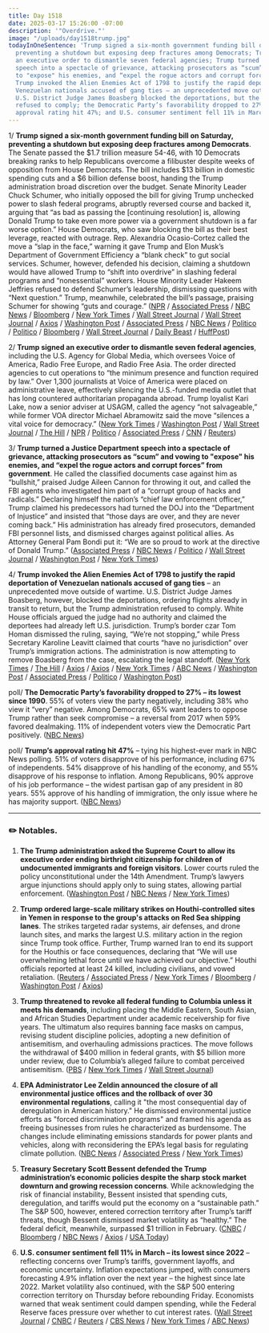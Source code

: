 ```yaml
---
title: Day 1518
date: 2025-03-17 15:26:00 -07:00
description: '"Overdrive."'
image: "/uploads/day1518trump.jpg"
todayInOneSentence: 'Trump signed a six-month government funding bill on Saturday,
  preventing a shutdown but exposing deep fractures among Democrats; Trump signed
  an executive order to dismantle seven federal agencies; Trump turned a Justice Department
  speech into a spectacle of grievance, attacking prosecutors as “scum” and vowing
  to "expose" his enemies, and “expel the rogue actors and corrupt forces” from government;
  Trump invoked the Alien Enemies Act of 1798 to justify the rapid deportation of
  Venezuelan nationals accused of gang ties – an unprecedented move outside of wartime;
  U.S. District Judge James Boasberg blocked the deportations, but the Trump administration
  refused to comply; the Democratic Party’s favorability dropped to 27% while Trump’s
  approval rating hit 47%; and U.S. consumer sentiment fell 11% in March. '
---
```


1/ **Trump signed a six-month government funding bill on Saturday, preventing a shutdown but exposing deep fractures among Democrats**. The Senate passed the $1.7 trillion measure 54-46, with 10 Democrats breaking ranks to help Republicans overcome a filibuster despite weeks of opposition from House Democrats. The bill includes $13 billion in domestic spending cuts and a $6 billion defense boost, handing the Trump administration broad discretion over the budget. Senate Minority Leader Chuck Schumer, who initially opposed the bill for giving Trump unchecked power to slash federal programs, abruptly reversed course and backed it, arguing that “as bad as passing the [continuing resolution] is, allowing Donald Trump to take even more power via a government shutdown is a far worse option.” House Democrats, who saw blocking the bill as their best leverage, reacted with outrage. Rep. Alexandria Ocasio-Cortez called the move a “slap in the face,” warning it gave Trump and Elon Musk’s Department of Government Efficiency a “blank check” to gut social services. Schumer, however, defended his decision, claiming a shutdown would have allowed Trump to “shift into overdrive” in slashing federal programs and “nonessential” workers. House Minority Leader Hakeem Jeffries refused to defend Schumer’s leadership, dismissing questions with “Next question.” Trump, meanwhile, celebrated the bill’s passage, praising Schumer for showing “guts and courage.” ([NPR](https://www.npr.org/2025/03/14/nx-s1-5328229/senate-spending-bill-vote-government-shutdown) / [Associated Press](https://apnews.com/article/government-shutdown-funding-59d49f0e358d0f68bba47716f37bc3a6) / [NBC News](https://www.nbcnews.com/politics/congress/senate-vote-republican-funding-bill-government-shutdown-rcna196412) / [Bloomberg](https://www.bloomberg.com/news/articles/2025-03-15/trump-signs-government-funding-bill-to-avert-federal-shutdown) / [New York Times](https://www.nytimes.com/live/2025/03/14/us/trump-government-shutdown-news) / [Wall Street Journal](https://www.wsj.com/politics/policy/government-shutdown-vote-democrats-schumer-71d05db7) / [Wall Street Journal](https://www.wsj.com/politics/policy/schumers-shutdown-u-turn-deepens-democratic-party-divide-db279a95) / [Axios](https://www.axios.com/2025/03/14/house-democrats-chuck-schumer-shutdown) / [Washington Post](https://www.washingtonpost.com/politics/2025/03/14/senate-democrats-government-shutdown-cr/) / [Associated Press](https://apnews.com/article/democrats-congress-chuck-schumer-government-funding-shutdown-43d1acea20c34ad28d848edc08ad6375) / [NBC News](https://www.nbcnews.com/politics/congress/democratic-anger-schumer-surrender-shows-partys-deep-divisions-take-tr-rcna196370) / [Politico](https://www.politico.com/news/2025/03/14/schumer-democrats-anger-shutdown-fight-00231908) / [Politico](https://www.politico.com/news/2025/03/13/chuck-schumer-surrender-shutdown-00230481) / [Bloomberg](https://www.bloomberg.com/news/articles/2025-03-14/pelosi-comes-out-against-schumer-s-government-shutdown-retreat) / [Wall Street Journal](https://www.wsj.com/politics/policy/why-schumer-broke-with-democrats-in-shutdown-fight-071f993b) / [Daily Beast](https://www.thedailybeast.com/dem-civil-war-erupts-over-government-shutdown-as-aoc-and-chuck-schumer-go-at-it/) / [HuffPost](https://www.huffpost.com/entry/nancy-pelosi-chuck-schumer-hakeem-jeffries-government-shutdown_n_67d473ece4b034e451a5db9f))

2/ **Trump signed an executive order to dismantle seven federal agencies**, including the U.S. Agency for Global Media, which oversees Voice of America, Radio Free Europe, and Radio Free Asia. The order directed agencies to cut operations to “the minimum presence and function required by law.” Over 1,300 journalists at Voice of America were placed on administrative leave, effectively silencing the U.S.-funded media outlet that has long countered authoritarian propaganda abroad. Trump loyalist Kari Lake, now a senior adviser at USAGM, called the agency “not salvageable,” while former VOA director Michael Abramowitz said the move “silences a vital voice for democracy.” ([New York Times](https://www.nytimes.com/2025/03/15/us/politics/trump-order-voice-of-america.html) / [Washington Post](https://www.washingtonpost.com/politics/2025/03/15/trump-voa-environment-executive-orders/) / [Wall Street Journal](https://www.wsj.com/politics/policy/trump-issues-executive-order-to-dismantle-several-programs-including-voice-of-america-d9676cda) / [The Hill](https://thehill.com/homenews/administration/5196704-trump-executive-order-federal-agencies-eliminate/) / [NPR](https://www.npr.org/2025/03/15/nx-s1-5329244/bloody-saturday-voiceofamerica-radio-free-asia-europe-trump-kari-lake) / [Politico](https://www.politico.com/news/2025/03/15/donald-trump-agency-cuts-00232119) / [Associated Press](https://apnews.com/article/trump-voice-of-america-cuts-3faf72e620dbc5f42e5508a2b9d8c8da) / [CNN](https://www.cnn.com/2025/03/15/media/voice-of-america-trump-cuts) / [Reuters](https://www.reuters.com/business/media-telecom/trump-signs-order-gut-voice-america-other-agencies-2025-03-15/))

3/ **Trump turned a Justice Department speech into a spectacle of grievance, attacking prosecutors as “scum” and vowing to "expose" his enemies, and “expel the rogue actors and corrupt forces” from government**. He called the classified documents case against him as “bullshit,” praised Judge Aileen Cannon for throwing it out, and called the FBI agents who investigated him part of a “corrupt group of hacks and radicals.” Declaring himself the nation’s “chief law enforcement officer,” Trump claimed his predecessors had turned the DOJ into the “Department of Injustice” and insisted that “those days are over, and they are never coming back.” His administration has already fired prosecutors, demanded FBI personnel lists, and dismissed charges against political allies. As Attorney General Pam Bondi put it: “We are so proud to work at the directive of Donald Trump.” ([Associated Press](https://apnews.com/article/trump-visits-justice-department-e9091e3721adda4d3ed39bd15119a0d4) / [NBC News](https://www.nbcnews.com/politics/justice-department/trump-calls-jailing-perceived-opponents-justice-department-speech-rcna196515) / [Politico](https://www.politico.com/news/2025/03/14/trump-doj-speech-prison-opponents-00231438) / [Wall Street Journal](https://www.wsj.com/politics/policy/trump-makes-political-show-of-force-in-justice-department-visit-df623fad) / [Washington Post](https://www.washingtonpost.com/national-security/2025/03/14/trump-justice-department-speech/) / [New York Times](https://www.nytimes.com/2025/03/14/us/politics/trump-speech-justice-department.html))

4/ **Trump invoked the Alien Enemies Act of 1798 to justify the rapid deportation of Venezuelan nationals accused of gang ties** – an unprecedented move outside of wartime. U.S. District Judge James Boasberg, however, blocked the deportations, ordering flights already in transit to return, but the Trump administration refused to comply. White House officials argued the judge had no authority and claimed the deportees had already left U.S. jurisdiction. Trump’s border czar Tom Homan dismissed the ruling, saying, “We’re not stopping,” while Press Secretary Karoline Leavitt claimed that courts “have no jurisdiction” over Trump’s immigration actions. The administration is now attempting to remove Boasberg from the case, escalating the legal standoff. ([New York Times](https://www.nytimes.com/2025/03/17/us/politics/trump-deportation-flights-hearing.html) / [The Hill](https://www.nytimes.com/2025/03/17/us/politics/trump-deportation-flights-hearing.html) / [Axios](https://www.axios.com/2025/03/17/tom-homan-deportation-flights-trump-court-order) / [Axios](https://www.axios.com/2025/03/16/trump-white-house-defy-judge-deport-venezuelans) / [New York Times](https://www.nytimes.com/2025/03/16/us/politics/trump-venezuelans-deportations-el-salvador.html) / [ABC News](https://abcnews.go.com/US/trump-admin-ignores-judges-order-bring-deportation-planes/story?id=119857181) / [Washington Post](https://www.washingtonpost.com/immigration/2025/03/16/alien-enemies-act-venezuela-el-salvador-prison/) / [Associated Press](https://apnews.com/article/trump-venezuela-el-salvador-immigration-dd4f61999f85c4dd8bcaba7d4fc7c9af) / [Politico](https://www.politico.com/news/2025/03/15/trump-deportation-lawsuit-00232121) / [Washington Post](https://www.washingtonpost.com/politics/2025/03/17/trump-court-orders-defy-deportations/))

poll/ **The Democratic Party’s favorability dropped to 27% – its lowest since 1990**. 55% of voters view the party negatively, including 38% who view it “very” negative. Among Democrats, 65% want leaders to oppose Trump rather than seek compromise – a reversal from 2017 when 59% favored dealmaking. 11% of independent voters view the Democratic Part positively. ([NBC News](https://www.nbcnews.com/politics/politics-news/democratic-party-hits-new-polling-low-voters-want-fight-trump-harder-rcna196161))

poll/ **Trump’s approval rating hit 47%** – tying his highest-ever mark in NBC News polling. 51% of voters disapprove of his performance, including 67% of independents. 54% disapprove of his handling of the economy, and 55% disapprove of his response to inflation. Among Republicans, 90% approve of his job performance – the widest partisan gap of any president in 80 years. 55% approve of his handling of immigration, the only issue where he has majority support. ([NBC News](https://www.nbcnews.com/politics/trump-administration/poll-trump-faces-early-challenges-economy-united-gop-backs-big-change-rcna195860))

---
 
### ✏️ Notables.

1. **The Trump administration asked the Supreme Court to allow its executive order ending birthright citizenship for children of undocumented immigrants and foreign visitors**. Lower courts ruled the policy unconstitutional under the 14th Amendment. Trump’s lawyers argue injunctions should apply only to suing states, allowing partial enforcement. ([Washington Post](https://www.washingtonpost.com/politics/2025/03/13/supreme-court-birthright-citizenship-trump/) / [NBC News](https://www.nbcnews.com/politics/supreme-court/trump-takes-plan-end-birthright-citizenship-supreme-court-rcna196314) / [New York Times](https://www.nytimes.com/2025/03/13/us/politics/trump-birthright-citizenship-supreme-court.html))

2. **Trump ordered large-scale military strikes on Houthi-controlled sites in Yemen in response to the group's attacks on Red Sea shipping lanes**. The strikes targeted radar systems, air defenses, and drone launch sites, and marks the largest U.S. military action in the region since Trump took office. Further, Trump warned Iran to end its support for the Houthis or face consequences, declaring that “We will use overwhelming lethal force until we have achieved our objective.” Houthi officials reported at least 24 killed, including civilians, and vowed retaliation. ([Reuters](https://www.reuters.com/world/middle-east/trump-launches-strikes-against-yemens-houthis-warns-iran-2025-03-15/) / [Associated Press](https://apnews.com/article/trump-yemen-houthis-rebels-attack-airstrike-11b0e080b3982542dd621338a7b18afd) / [New York Times](https://www.nytimes.com/2025/03/15/us/politics/us-attack-houthis.html) / [Bloomberg](https://www.bloomberg.com/news/articles/2025-03-15/trump-orders-military-action-against-houthi-fighters-in-yemen) / [Washington Post](https://www.washingtonpost.com/national-security/2025/03/15/trump-yemen-houthis-iran/) / [Axios](https://www.axios.com/2025/03/15/us-air-strikes-houthis-yemen))

3. **Trump threatened to revoke all federal funding to Columbia unless it meets his demands**, including placing the Middle Eastern, South Asian, and African Studies Department under academic receivership for five years. The ultimatum also requires banning face masks on campus, revising student discipline policies, adopting a new definition of antisemitism, and overhauling admissions practices. The move follows the withdrawal of $400 million in federal grants, with $5 billion more under review, due to Columbia’s alleged failure to combat perceived antisemitism. ([PBS](https://www.pbs.org/newshour/education/trump-demands-admissions-overhaul-and-control-of-academic-department-at-columbia-university) / [New York Times](https://www.nytimes.com/2025/03/13/nyregion/columbia-university-students-disciplined-hamilton-hall.html) / [Wall Street Journal](https://www.wsj.com/us-news/education/columbia-trump-federal-funding-demands-0c6f7078))

4. **EPA Administrator Lee Zeldin announced the closure of all environmental justice offices and the rollback of over 30 environmental regulations**, calling it "the most consequential day of deregulation in American history." He dismissed environmental justice efforts as "forced discrimination programs" and framed his agenda as freeing businesses from rules he characterized as burdensome. The changes include eliminating emissions standards for power plants and vehicles, along with reconsidering the EPA’s legal basis for regulating climate pollution. ([NBC News](https://www.nbcnews.com/science/environment/epa-rollback-environmental-regulations-zeldin-rcna196112) / [Associated Press](https://apnews.com/article/trump-epa-climate-zeldin-power-plants-feb184286a7a9419aefddce293362e6b) / [New York Times](https://www.nytimes.com/2025/03/11/climate/epa-closure-environmental-justice-offices.html))

5. **Treasury Secretary Scott Bessent defended the Trump administration’s economic policies despite the sharp stock market downturn and growing recession concerns**. While acknowledging the risk of financial instability, Bessent insisted that spending cuts, deregulation, and tariffs would put the economy on a “sustainable path.” The S&P 500, however, entered correction territory after Trump’s tariff threats, though Bessent dismissed market volatility as “healthy.” The federal deficit, meanwhile, surpassed $1 trillion in February. ([CNBC](https://www.cnbc.com/2025/03/16/treasury-secretary-bessent-says-white-house-is-heading-off-financial-crisis.html) / [Bloomberg](https://www.bloomberg.com/news/articles/2025-03-16/bessent-says-he-s-not-worried-about-market-corrections-healthy) / [NBC News](https://www.nbcnews.com/politics/trump-administration/treasury-scott-bessent-not-worried-stock-market-selloff-rcna196608) / [Axios](https://www.axios.com/2025/03/16/bessent-stock-market-correction-healthy) / [USA Today](https://www.usatoday.com/story/news/politics/2025/03/16/treasury-secretary-bessent-recession-no-guarantees/82468575007/))

6. **U.S. consumer sentiment fell 11% in March – its lowest since 2022** – reflecting concerns over Trump’s tariffs, government layoffs, and economic uncertainty. Inflation expectations jumped, with consumers forecasting 4.9% inflation over the next year – the highest since late 2022. Market volatility also continued, with the S&P 500 entering correction territory on Thursday before rebounding Friday. Economists warned that weak sentiment could dampen spending, while the Federal Reserve faces pressure over whether to cut interest rates. ([Wall Street Journal](https://www.wsj.com/economy/consumers/consumer-confidence-march-2025-drops-trump-trade-e7e0964d) / [CNBC](https://www.cnbc.com/2025/03/14/university-of-michigan-consumer-sentiment-survey-drops-in-march-to-57point9-worse-than-expected.html) / [Reuters](https://www.reuters.com/markets/us/us-consumer-sentiment-deteriorates-sharply-march-2025-03-14/) / [CBS News](https://www.cbsnews.com/news/consumer-sentiment-confidence-report-march-2025-tariffs-inflation-trump/) / [New York Times](https://www.nytimes.com/2025/03/14/business/inflation-consumer-sentiment.html) / [ABC News](https://abcnews.go.com/Business/consumer-sentiment-sours-amid-trade-war-recession-fears/story?id=119793665))

